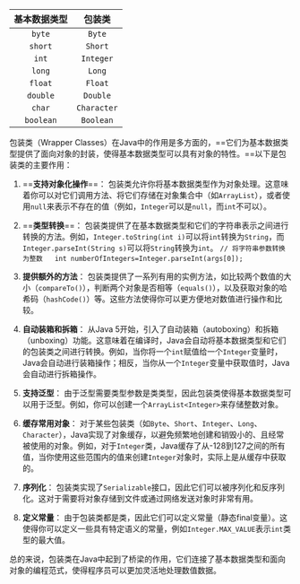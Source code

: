 
|  基本数据类型   |     包装类     |
| :-------: | :---------: |
|  `byte`   |   `Byte`    |
|  `short`  |   `Short`   |
|   `int`   |  `Integer`  |
|  `long`   |   `Long`    |
|  `float`  |   `Float`   |
| `double`  |  `Double`   |
|  `char`   | `Character` |
| `boolean` |  `Boolean`  |

包装类（Wrapper Classes）在Java中的作用是多方面的，==它们为基本数据类型提供了面向对象的封装，使得基本数据类型可以具有对象的特性。==以下是包装类的主要作用：

1. ==**支持对象化操作**==：
   包装类允许你将基本数据类型作为对象处理。这意味着你可以对它们调用方法、将它们存储在对象集合中（如`ArrayList`），或者使用`null`来表示不存在的值（例如，`Integer`可以是`null`，而`int`不可以）。

2. ==**类型转换**==：
   包装类提供了在基本数据类型和它们的字符串表示之间进行转换的方法。例如，`Integer.toString(int i)`可以将`int`转换为`String`，而`Integer.parseInt(String s)`可以将`String`转换为`int`。
   `
        // 将字符串参数转换为整数  
        int numberOfIntegers=Integer.parseInt(args[0]);    
`

3. **提供额外的方法**：
   包装类提供了一系列有用的实例方法，如比较两个数值的大小（`compareTo()`），判断两个对象是否相等（`equals()`），以及获取对象的哈希码（`hashCode()`）等。这些方法使得你可以更方便地对数值进行操作和比较。

4. **自动装箱和拆箱**：
   从Java 5开始，引入了自动装箱（autoboxing）和拆箱（unboxing）功能。这意味着在编译时，Java会自动将基本数据类型和它们的包装类之间进行转换。例如，当你将一个`int`赋值给一个`Integer`变量时，Java会自动进行装箱操作；相反，当你从一个`Integer`变量中获取值时，Java会自动进行拆箱操作。

5. **支持泛型**：
   由于泛型需要类型参数是类类型，因此包装类使得基本数据类型可以用于泛型。例如，你可以创建一个`ArrayList<Integer>`来存储整数对象。

6. **缓存常用对象**：
   对于某些包装类（如`Byte`、`Short`、`Integer`、`Long`、`Character`），Java实现了对象缓存，以避免频繁地创建和销毁小的、且经常被使用的对象。例如，对于`Integer`类，Java缓存了从-128到127之间的所有值，当你使用这些范围内的值来创建`Integer`对象时，实际上是从缓存中获取的。

7. **序列化**：
   包装类实现了`Serializable`接口，因此它们可以被序列化和反序列化。这对于需要将对象存储到文件或通过网络发送对象时非常有用。

8. **定义常量**：
   由于包装类都是类，因此它们可以定义常量（静态final变量）。这使得你可以定义一些具有特定语义的常量，例如`Integer.MAX_VALUE`表示`int`类型的最大值。

总的来说，包装类在Java中起到了桥梁的作用，它们连接了基本数据类型和面向对象的编程范式，使得程序员可以更加灵活地处理数值数据。